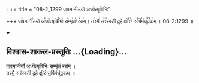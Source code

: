 +++
title = "08-2_1299 पावमानीउयो अध्येत्यृषिभिः"

+++
पा꣣वमानी꣢उयो अ꣣ध्ये꣡त्यृषि꣢꣯भिः꣣ स꣡म्भृ꣢त꣣ꣳर꣡स꣢म्। त꣢स्मै꣣ स꣡र꣢स्वती दुहे क्षी꣣र꣢ꣳ स꣣र्पि꣡र्मधू꣢꣯द꣣क꣢म् ॥ 08-2:1299 ॥

<div class="js_include" newlevelforh1="2" title="विश्वास-शाकल-प्रस्तुतिः" unfilled url="/vedAH_Rk/shAkalam/saMhitA/vishvAsa-prastutiH/09/067/32_pAvamAnIryo_adhyetyRShibhiH.md">
<details open><summary><h2>विश्वास-शाकल-प्रस्तुतिः ...{Loading}...</h2></summary>


पा॒व॒मा॒नीर्यो अ॒ध्येत्यृषि॑भिः॒ सम्भृ॑तं॒ रस॑म् ।  
तस्मै॒ सर॑स्वती दुहे क्षी॒रं स॒र्पिर्मधू॑द॒कम् ॥

</details>
</div>